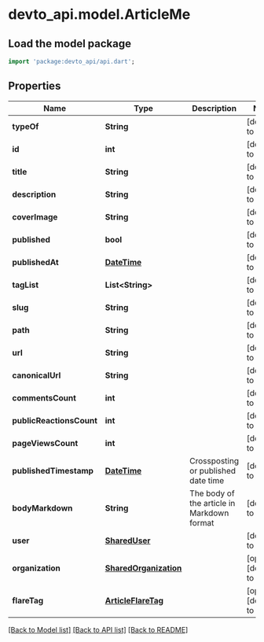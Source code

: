 # devto_api.model.ArticleMe

## Load the model package
```dart
import 'package:devto_api/api.dart';
```

## Properties
Name | Type | Description | Notes
------------ | ------------- | ------------- | -------------
**typeOf** | **String** |  | [default to null]
**id** | **int** |  | [default to null]
**title** | **String** |  | [default to null]
**description** | **String** |  | [default to null]
**coverImage** | **String** |  | [default to null]
**published** | **bool** |  | [default to null]
**publishedAt** | [**DateTime**](DateTime.md) |  | [default to null]
**tagList** | **List&lt;String&gt;** |  | [default to []]
**slug** | **String** |  | [default to null]
**path** | **String** |  | [default to null]
**url** | **String** |  | [default to null]
**canonicalUrl** | **String** |  | [default to null]
**commentsCount** | **int** |  | [default to null]
**publicReactionsCount** | **int** |  | [default to null]
**pageViewsCount** | **int** |  | [default to null]
**publishedTimestamp** | [**DateTime**](DateTime.md) | Crossposting or published date time | [default to null]
**bodyMarkdown** | **String** | The body of the article in Markdown format | [default to null]
**user** | [**SharedUser**](SharedUser.md) |  | [default to null]
**organization** | [**SharedOrganization**](SharedOrganization.md) |  | [optional] [default to null]
**flareTag** | [**ArticleFlareTag**](ArticleFlareTag.md) |  | [optional] [default to null]

[[Back to Model list]](../README.md#documentation-for-models) [[Back to API list]](../README.md#documentation-for-api-endpoints) [[Back to README]](../README.md)


